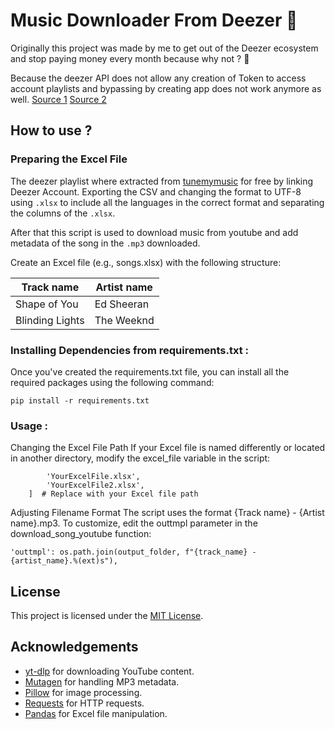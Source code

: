 # Music Downloader From Deezer 🐀


Originally this project was made by me to get out of the Deezer ecosystem and stop paying money every month because why not ? 🐀

Because the deezer API does not allow any creation of Token to access account playlists and bypassing by creating app does not work anymore as well.
[Source 1](https://www.reddit.com/r/deezer/comments/1bizi0k/i_cant_get_api_key_for_some_reason/)
[Source 2](https://developers.deezer.com/api/search)

## How to use ?

### Preparing the Excel File

The deezer playlist where extracted from [tunemymusic](https://www.tunemymusic.com/) for free by linking Deezer Account.
Exporting the CSV and changing the format to UTF-8 using ```.xlsx``` to include all the languages in the correct format and separating the columns of the ```.xlsx```.

After that this script is used to download music from youtube and add metadata of the song in the ```.mp3``` downloaded.

Create an Excel file (e.g., songs.xlsx) with the following structure:

| Track name |	Artist name |
| ------------- | ------------- |
| Shape of You |	Ed Sheeran |
| Blinding Lights |	The Weeknd |


### Installing Dependencies from requirements.txt :
Once you've created the requirements.txt file, you can install all the required packages using the following command:

```pip install -r requirements.txt```

### Usage :

Changing the Excel File Path If your Excel file is named differently or located in another directory, modify the excel_file variable in the script:

```excel_files = [
        'YourExcelFile.xlsx',
        'YourExcelFile2.xlsx',
    ]  # Replace with your Excel file path
```

Adjusting Filename Format The script uses the format {Track name} - {Artist name}.mp3. To customize, edit the outtmpl parameter in the download_song_youtube function:

```'outtmpl': os.path.join(output_folder, f"{track_name} - {artist_name}.%(ext)s"),```


## License

This project is licensed under the [MIT License](LICENSE).

## Acknowledgements

- [yt-dlp](https://github.com/yt-dlp/yt-dlp) for downloading YouTube content.
- [Mutagen](https://mutagen.readthedocs.io/) for handling MP3 metadata.
- [Pillow](https://python-pillow.org/) for image processing.
- [Requests](https://requests.readthedocs.io/) for HTTP requests.
- [Pandas](https://pandas.pydata.org/) for Excel file manipulation.
